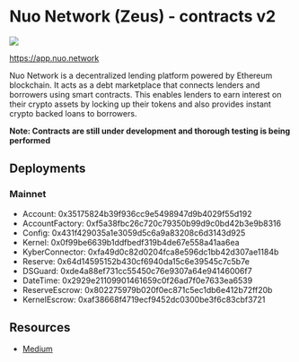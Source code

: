 # Nuo Network (Zeus) - contracts v2

![](https://s3.ap-south-1.amazonaws.com/nuo-public/nuo_app/public/nuo_lend_home.png)

<https://app.nuo.network>

Nuo Network is a decentralized lending platform powered by Ethereum blockchain. It acts as a debt marketplace that connects lenders and borrowers using smart contracts. This enables lenders to earn interest on their crypto assets by locking up their tokens and also provides instant crypto backed loans to borrowers.

**Note: Contracts are still under development and thorough testing is being performed**

## Deployments
### Mainnet

  - Account: 0x35175824b39f936cc9e5498947d9b4029f55d192
  - AccountFactory: 0xf5a38fbc26c720c79350b99d9c0bd42b3e9b8316
  - Config: 0x431f429035a1e3059d5c6a9a83208c6d3143d925
  - Kernel: 0x0f99be6639b1ddfbedf319b4de67e558a41aa6ea
  - KyberConnector: 0xfa49d0c82d0204fca8e596dc1bb42d307ae1184b
  - Reserve: 0x64d14595152b430cf6940da15c6e39545c7c5b7e
  - DSGuard: 0xde4a88ef731cc55450c76e9307a64e94146006f7
  - DateTime: 0x2929e21109901461659c0f26ad7f0e7633ea6539
  - ReserveEscrow: 0x802275979b020f0ec871c5ec1db6e412b72ff20b
  - KernelEscrow: 0xaf38668f4719ecf9452dc0300be3f6c83cbf3721

## Resources

  - [Medium](https://medium.com/nuo-news)
